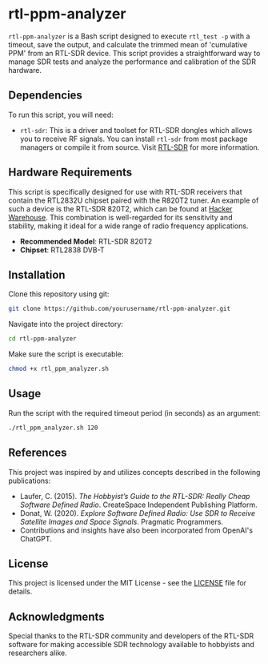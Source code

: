 # rtl-ppm-analyzer

`rtl-ppm-analyzer` is a Bash script designed to execute `rtl_test -p` with a timeout, save the output, and calculate the trimmed mean of 'cumulative PPM' from an RTL-SDR device. This script provides a straightforward way to manage SDR tests and analyze the performance and calibration of the SDR hardware.

## Dependencies

To run this script, you will need:

- `rtl-sdr`: This is a driver and toolset for RTL-SDR dongles which allows you to receive RF signals. You can install `rtl-sdr` from most package managers or compile it from source. Visit [RTL-SDR](https://osmocom.org/projects/rtl-sdr/wiki) for more information.

## Hardware Requirements

This script is specifically designed for use with RTL-SDR receivers that contain the RTL2832U chipset paired with the R820T2 tuner. An example of such a device is the RTL-SDR 820T2, which can be found at [Hacker Warehouse](https://hackerwarehouse.com/product/rtlsdr/). This combination is well-regarded for its sensitivity and stability, making it ideal for a wide range of radio frequency applications.

- **Recommended Model**: RTL-SDR 820T2
- **Chipset**: RTL2838 DVB-T

## Installation

Clone this repository using git:

```bash
git clone https://github.com/yourusername/rtl-ppm-analyzer.git
```

Navigate into the project directory:

```bash
cd rtl-ppm-analyzer
```

Make sure the script is executable:

```bash
chmod +x rtl_ppm_analyzer.sh
```

## Usage

Run the script with the required timeout period (in seconds) as an argument:

```bash
./rtl_ppm_analyzer.sh 120
```

## References

This project was inspired by and utilizes concepts described in the following publications:

- Laufer, C. (2015). *The Hobbyist’s Guide to the RTL-SDR: Really Cheap Software Defined Radio*. CreateSpace Independent Publishing Platform.
- Donat, W. (2020). *Explore Software Defined Radio: Use SDR to Receive Satellite Images and Space Signals*. Pragmatic Programmers.
- Contributions and insights have also been incorporated from OpenAI's ChatGPT.

## License

This project is licensed under the MIT License - see the [LICENSE](LICENSE) file for details.

## Acknowledgments

Special thanks to the RTL-SDR community and developers of the RTL-SDR software for making accessible SDR technology available to hobbyists and researchers alike.
